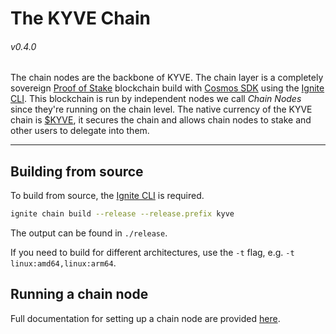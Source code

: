 # The KYVE Chain

###### v0.4.0

The chain nodes are the backbone of KYVE. The chain layer is a completely sovereign
[Proof of Stake](https://en.wikipedia.org/wiki/Proof_of_stake) blockchain build with
[Cosmos SDK](https://github.com/cosmos/cosmos-sdk) using the [Ignite CLI](https://ignt.com/cli). This blockchain is run
by independent nodes we call _Chain Nodes_ since they're running on the chain level. The native currency of the KYVE
chain is [$KYVE](https://docs.kyve.network/basics/kyve.html), it secures the chain and allows chain nodes to stake and
other users to delegate into them.

---

## Building from source

To build from source, the [Ignite CLI](https://ignt.com/cli) is required.

```sh
ignite chain build --release --release.prefix kyve
```

The output can be found in `./release`.

If you need to build for different architectures, use the `-t` flag, e.g. `-t linux:amd64,linux:arm64`.

## Running a chain node

Full documentation for setting up a chain node are provided [here](https://docs.kyve.network/intro/chain-node.html).
